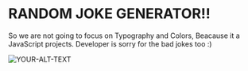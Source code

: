# RANDOM JOKE GENERATOR!!

So we are not going to focus on Typography and Colors, Beacause it a JavaScript projects. Developer is sorry for the bad jokes too :)

<picture>
 <source media="(prefers-color-scheme: dark)" srcset="https://images.unsplash.com/photo-1527224857830-43a7acc85260?ixlib=rb-4.0.3&ixid=MnwxMjA3fDB8MHxwaG90by1wYWdlfHx8fGVufDB8fHx8&auto=format&fit=crop&w=1171&q=80">
 <source media="(prefers-color-scheme: light)" srcset="https://images.unsplash.com/photo-1527224857830-43a7acc85260?ixlib=rb-4.0.3&ixid=MnwxMjA3fDB8MHxwaG90by1wYWdlfHx8fGVufDB8fHx8&auto=format&fit=crop&w=1171&q=80">
 <img alt="YOUR-ALT-TEXT" src="https://images.unsplash.com/photo-1527224857830-43a7acc85260?ixlib=rb-4.0.3&ixid=MnwxMjA3fDB8MHxwaG90by1wYWdlfHx8fGVufDB8fHx8&auto=format&fit=crop&w=1171&q=80">
</picture>
